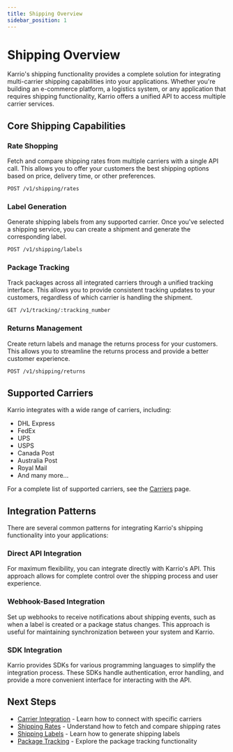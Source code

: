```yaml
---
title: Shipping Overview
sidebar_position: 1
---
```


# Shipping Overview

Karrio's shipping functionality provides a complete solution for integrating multi-carrier shipping capabilities into your applications. Whether you're building an e-commerce platform, a logistics system, or any application that requires shipping functionality, Karrio offers a unified API to access multiple carrier services.

## Core Shipping Capabilities

### Rate Shopping

Fetch and compare shipping rates from multiple carriers with a single API call. This allows you to offer your customers the best shipping options based on price, delivery time, or other preferences.

```bash
POST /v1/shipping/rates
```

### Label Generation

Generate shipping labels from any supported carrier. Once you've selected a shipping service, you can create a shipment and generate the corresponding label.

```bash
POST /v1/shipping/labels
```

### Package Tracking

Track packages across all integrated carriers through a unified tracking interface. This allows you to provide consistent tracking updates to your customers, regardless of which carrier is handling the shipment.

```bash
GET /v1/tracking/:tracking_number
```

### Returns Management

Create return labels and manage the returns process for your customers. This allows you to streamline the returns process and provide a better customer experience.

```bash
POST /v1/shipping/returns
```

## Supported Carriers

Karrio integrates with a wide range of carriers, including:

- DHL Express
- FedEx
- UPS
- USPS
- Canada Post
- Australia Post
- Royal Mail
- And many more...

For a complete list of supported carriers, see the [Carriers](/docs/shipping/carriers) page.

## Integration Patterns

There are several common patterns for integrating Karrio's shipping functionality into your applications:

### Direct API Integration

For maximum flexibility, you can integrate directly with Karrio's API. This approach allows for complete control over the shipping process and user experience.

### Webhook-Based Integration

Set up webhooks to receive notifications about shipping events, such as when a label is created or a package status changes. This approach is useful for maintaining synchronization between your system and Karrio.

### SDK Integration

Karrio provides SDKs for various programming languages to simplify the integration process. These SDKs handle authentication, error handling, and provide a more convenient interface for interacting with the API.

## Next Steps

- [Carrier Integration](/docs/shipping/carriers) - Learn how to connect with specific carriers
- [Shipping Rates](/docs/shipping/rates) - Understand how to fetch and compare shipping rates
- [Shipping Labels](/docs/shipping/labels) - Learn how to generate shipping labels
- [Package Tracking](/docs/shipping/tracking) - Explore the package tracking functionality
